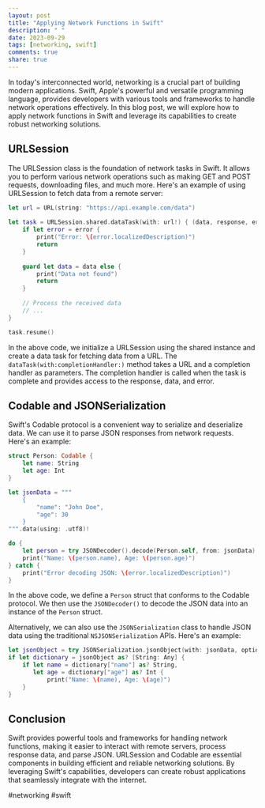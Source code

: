 ```yaml
---
layout: post
title: "Applying Network Functions in Swift"
description: " "
date: 2023-09-29
tags: [networking, swift]
comments: true
share: true
---
```


In today's interconnected world, networking is a crucial part of building modern applications. Swift, Apple's powerful and versatile programming language, provides developers with various tools and frameworks to handle network operations effectively. In this blog post, we will explore how to apply network functions in Swift and leverage its capabilities to create robust networking solutions.

## URLSession

The URLSession class is the foundation of network tasks in Swift. It allows you to perform various network operations such as making GET and POST requests, downloading files, and much more. Here's an example of using URLSession to fetch data from a remote server:

```swift
let url = URL(string: "https://api.example.com/data")
    
let task = URLSession.shared.dataTask(with: url!) { (data, response, error) in
    if let error = error {
        print("Error: \(error.localizedDescription)")
        return
    }
    
    guard let data = data else {
        print("Data not found")
        return
    }
    
    // Process the received data
    // ...
}

task.resume()
```

In the above code, we initialize a URLSession using the shared instance and create a data task for fetching data from a URL. The `dataTask(with:completionHandler:)` method takes a URL and a completion handler as parameters. The completion handler is called when the task is complete and provides access to the response, data, and error.

## Codable and JSONSerialization

Swift's Codable protocol is a convenient way to serialize and deserialize data. We can use it to parse JSON responses from network requests. Here's an example:

```swift
struct Person: Codable {
    let name: String
    let age: Int
}

let jsonData = """
    {
        "name": "John Doe",
        "age": 30
    }
""".data(using: .utf8)!

do {
    let person = try JSONDecoder().decode(Person.self, from: jsonData)
    print("Name: \(person.name), Age: \(person.age)")
} catch {
    print("Error decoding JSON: \(error.localizedDescription)")
}
```

In the above code, we define a `Person` struct that conforms to the Codable protocol. We then use the `JSONDecoder()` to decode the JSON data into an instance of the `Person` struct.

Alternatively, we can also use the `JSONSerialization` class to handle JSON data using the traditional `NSJSONSerialization` APIs. Here's an example:

```swift
let jsonObject = try JSONSerialization.jsonObject(with: jsonData, options: [])
if let dictionary = jsonObject as? [String: Any] {
    if let name = dictionary["name"] as? String,
       let age = dictionary["age"] as? Int {
           print("Name: \(name), Age: \(age)")
    }
}
```

## Conclusion

Swift provides powerful tools and frameworks for handling network functions, making it easier to interact with remote servers, process response data, and parse JSON. URLSession and Codable are essential components in building efficient and reliable networking solutions. By leveraging Swift's capabilities, developers can create robust applications that seamlessly integrate with the internet.

#networking #swift
